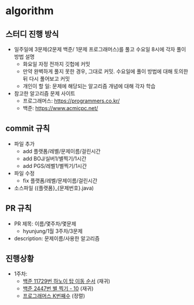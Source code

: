 # algorithm

## 스터디 진행 방식
- 일주일에 3문제(2문제 백준/ 1문제 프로그래머스)를 풀고 수요일 8시에 각자 풀이 방법 설명
  - 화요일 자정 전까지 깃헙에 커밋
  - 만약 완벽하게 풀지 못한 경우, 그대로 커밋. 수요일에 풀이 방법에 대해 토의한 뒤 다시 풀어보고 커밋
  - 개인이 할 일: 문제에 해당되는 알고리즘 개념에 대해 각자 학습
- 참고한 알고리즘 문제 사이트
  - 프로그래머스: https://programmers.co.kr/
  - 백준: https://www.acmicpc.net/

## commit 규칙
- 파일 추가
  - add 플랫폼/레벨/문제이름/걸린시간
  - add BOJ/실버1/별찍기/1시간
  - add PGS/레벨1/별찍기/1시간
- 파일 수정
  - fix 플랫폼/레벨/문제이름/걸린시간
- 소스파일 ({플랫폼}_{문제번호}.java)

## PR 규칙
- PR 제목: 이름/몇주차/몇문제
  - hyunjung/1월 3주차/3문제
- description: 문제이름/사용한 알고리즘

## 진행상황
- 1주차:
  - [백준 11729번 하노이 탑 이동 순서](https://www.acmicpc.net/problem/11729) (재귀)
  - [백준 2447번 별 찍기 - 10](https://www.acmicpc.net/problem/2447) (재귀)
  - [프로그래머스 K번째수](https://programmers.co.kr/learn/courses/30/lessons/42748) (정렬)
